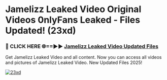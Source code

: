 # Jamelizz Leaked Video Original Videos 0nlyFans Leaked - Files Updated! (23xd)

<h3>🔴 CLICK HERE 🌐==►► <a href="https://tinyurl.com/x26r9saj" rel="nofollow">Jamelizz Leaked Video Updated Files</a></h3>

Get Jamelizz Leaked Video and all content. Now you can access all videos and pictures of Jamelizz Leaked Video. New Updated Files 2025!

[![23xd](https://i.imgur.com/LkgZPqh.gif)](https://tinyurl.com/x26r9saj)
